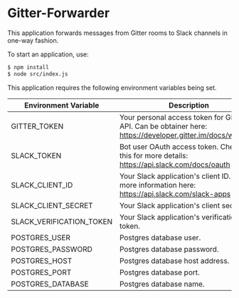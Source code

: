 # Gitter-Forwarder

This application forwards messages from Gitter rooms to Slack channels in one-way fashion. 

To start an application, use:

```sh
$ npm install
$ node src/index.js
```

This application requires the following environment variables being set.

| Environment Variable | Description |
| -------------------- | ----------- |
| GITTER_TOKEN         | Your personal access token for Gitter API. Can be obtainer here: https://developer.gitter.im/docs/welcome |
| SLACK_TOKEN          | Bot user OAuth access token. Checkout this for more details: https://api.slack.com/docs/oauth | 
| SLACK_CLIENT_ID      | Your Slack application's client ID. Find more information here: https://api.slack.com/slack-apps | 
| SLACK_CLIENT_SECRET  | Your Slack application's client secret. | 
| SLACK_VERIFICATION_TOKEN | Your Slack application's verification token. |
| POSTGRES_USER        | Postgres database user. |
| POSTGRES_PASSWORD    | Postgres database password. | 
| POSTGRES_HOST        | Postgres database host address. | 
| POSTGRES_PORT        | Postgres database port. |
| POSTGRES_DATABASE    | Postgres database name. |

